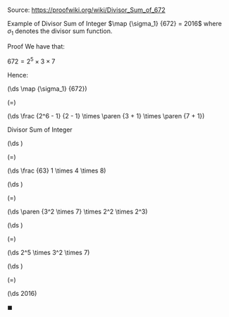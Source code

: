 # 

Source: https://proofwiki.org/wiki/Divisor_Sum_of_672

Example of Divisor Sum of Integer
$\map {\sigma_1} {672} = 2016$
where $\sigma_1$ denotes the divisor sum function.


Proof
We have that:

$672 = 2^5 \times 3 \times 7$

Hence:














\(\ds \map {\sigma_1} {672}\)

\(=\)







\(\ds \frac {2^6 - 1} {2 - 1} \times \paren {3 + 1} \times \paren {7 + 1}\)





Divisor Sum of Integer














\(\ds \)

\(=\)







\(\ds \frac {63} 1 \times 4 \times 8\)




















\(\ds \)

\(=\)







\(\ds \paren {3^2 \times 7} \times 2^2 \times 2^3\)




















\(\ds \)

\(=\)







\(\ds 2^5 \times 3^2 \times 7\)




















\(\ds \)

\(=\)







\(\ds 2016\)









$\blacksquare$





